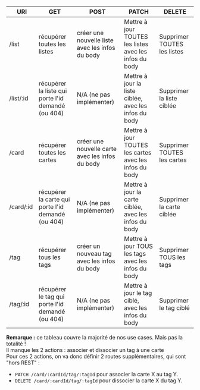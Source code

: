 | URI | GET | POST | PATCH | DELETE |
|---|---|---|---|---|
| /list | récupérer toutes les listes | créer une nouvelle liste avec les infos du body | Mettre à jour TOUTES les listes avec les infos du body | Supprimer TOUTES les listes |
| /list/:id | récupérer la liste qui porte l'id demandé (ou 404) | N/A (ne pas implémenter) | Mettre à jour la liste ciblée, avec les infos du body | Supprimer la liste ciblée |
| /card |récupérer toutes les cartes |créer une nouvelle carte avec les infos du body | Mettre à jour TOUTES les cartes avec les infos du body| Supprimer TOUTES les cartes
| /card/:id | récupérer la carte qui porte l'id demandé (ou 404) | N/A (ne pas implémenter) | Mettre à jour la carte ciblée, avec les infos du body | Supprimer la carte ciblée |
| /tag|récupérer tous les tags |créer un nouveau tag avec les infos du body | Mettre à jour TOUS les tags avec les infos du body| Supprimer TOUS les tags
| /tag/:id | récupérer le tag qui porte l'id demandé (ou 404) | N/A (ne pas implémenter) | Mettre à jour le tag ciblé, avec les infos du body | Supprimer le tag ciblé |

**Remarque :** ce tableau couvre la majorité de nos use cases. Mais pas la totalité !  
Il manque les 2 actions : associer et dissocier un tag à une carte  
Pour ces 2 actions, on va donc définir 2 routes supplémentaires, qui sont "hors REST"  :

- `PATCH /card/:cardId/tag/:tagId` pour associer la carte X au tag Y.
- `DELETE /card/:cardId/tag/:tagId` pour dissocier la carte X du tag Y.